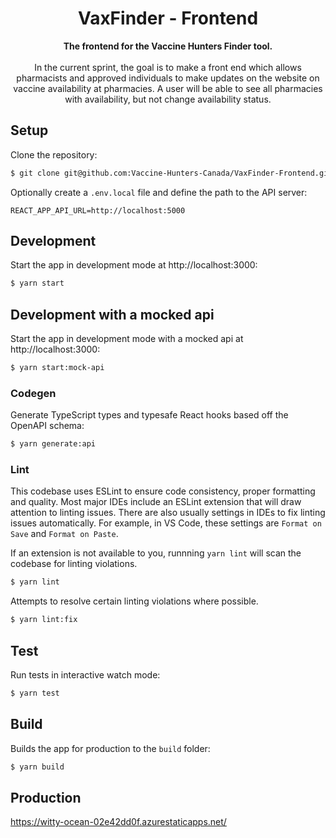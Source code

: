 <div align="center">
    <h1>VaxFinder - Frontend</h1>
</div>

<div align="center">
    <strong>The frontend for the Vaccine Hunters Finder tool.</strong>
</div>

<br/>

<div align="center">
    In the current sprint, the goal is to make a front end which allows pharmacists and approved individuals to make updates on the website on vaccine availability at pharmacies. A user will be able to see all pharmacies with availability, but not change availability status.
</div>

## Setup

Clone the repository:

```sh
$ git clone git@github.com:Vaccine-Hunters-Canada/VaxFinder-Frontend.git
```

Optionally create a `.env.local` file and define the path to the API server:

```
REACT_APP_API_URL=http://localhost:5000
```

## Development

Start the app in development mode at http://localhost:3000:

```sh
$ yarn start
```

## Development with a mocked api

Start the app in development mode with a mocked api at http://localhost:3000:

```sh
$ yarn start:mock-api
```

### Codegen

Generate TypeScript types and typesafe React hooks based off the OpenAPI schema:

```sh
$ yarn generate:api
```

### Lint

This codebase uses ESLint to ensure code consistency, proper formatting and quality. Most major IDEs include an ESLint extension that will draw attention to linting issues. There are also usually settings in IDEs to fix linting issues automatically. For example, in VS Code, these settings are `Format on Save` and `Format on Paste`.

If an extension is not available to you, runnning `yarn lint` will scan the codebase for linting violations.

```sh
$ yarn lint
```

Attempts to resolve certain linting violations where possible.

```sh
$ yarn lint:fix
```

## Test

Run tests in interactive watch mode:

```sh
$ yarn test
```

## Build

Builds the app for production to the `build` folder:

```sh
$ yarn build
```

## Production

https://witty-ocean-02e42dd0f.azurestaticapps.net/
